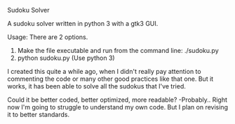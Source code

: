Sudoku Solver

A sudoku solver written in python 3 with a gtk3 GUI.

Usage: There are 2 options.

1. Make the file executable and run from the command line: ./sudoku.py
2. python sudoku.py (Use python 3)

I created this quite a while ago, when I didn't really pay attention to commenting the code or many other good practices like that one. But it works, it has been able to solve all the sudokus that I've tried.

Could it be better coded, better optimized, more readable?
-Probably.. Right now I'm going to struggle to understand my own code. But I plan on revising it to better standards.
